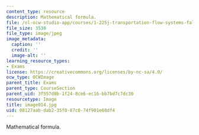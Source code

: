 ```yaml
---
content_type: resource
description: Mathematical formula.
file: /ol-ocw-studio-app/courses/1-225j-transportation-flow-systems-fall-2002/08127aabdab235f087c074f901e68df4_image014.jpg
file_size: 3530
file_type: image/jpeg
image_metadata:
  caption: ''
  credit: ''
  image-alt: ''
learning_resource_types:
- Exams
license: https://creativecommons.org/licenses/by-nc-sa/4.0/
ocw_type: OCWImage
parent_title: Exams
parent_type: CourseSection
parent_uid: 3f557d8b-1f24-8ce6-ec16-bb7bd7c7dc30
resourcetype: Image
title: image014.jpg
uid: 08127aab-dab2-35f0-87c0-74f901e68df4
---
```

Mathematical formula.
